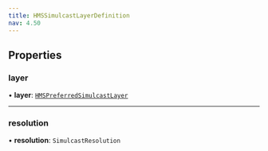 ```yaml
---
title: HMSSimulcastLayerDefinition
nav: 4.50
---
```


## Properties

### layer

• **layer**: [`HMSPreferredSimulcastLayer`](/api-reference/javascript/v2/home/content#hmspreferredsimulcastlayer)

---

### resolution

• **resolution**: `SimulcastResolution`
